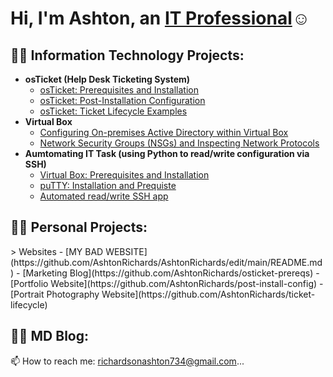 <h1>Hi, I'm Ashton, an <a href="https://www.linkedin.com/in/ashton-najee-mckeith-richardson-65782b22a/">IT Professional</a>☺</h1>

<h2>👨‍💻 Information Technology Projects:</h2>

- <b>osTicket (Help Desk Ticketing System)</b>
  - [osTicket: Prerequisites and Installation](https://github.com/AshtonRichards/osticket-prereqs)
  - [osTicket: Post-Installation Configuration](https://github.com/AshtonRichards/post-install-config)
  - [osTicket: Ticket Lifecycle Examples](https://github.com/AshtonRichards/ticket-lifecycle)
- <b>Virtual Box</b>
  - [Configuring On-premises Active Directory within Virtual Box](https://github.com/AshtonRichards/config-ad)
  - [Network Security Groups (NSGs) and Inspecting Network Protocols](https://github.com/AshtonRichards/config-ad)
- <b>Aumtomating IT Task (using Python to read/write configuration via SSH)</b>
  - [Virtual Box: Prerequisites and Installation](https://github.com/joshmadakorcc/configure-ad)
  - [puTTY: Installation and Prequiste](https://github.com/joshmadakorcc/azure-network-protocols)
  - [Automated read/write SSH app](https://github.com/joshmadakorcc/azure-network-protocols)  

<h2>👨‍💻 Personal Projects:</h2>
> Websites
  - [MY BAD WEBSITE](https://github.com/AshtonRichards/AshtonRichards/edit/main/README.md)
  - [Marketing Blog](https://github.com/AshtonRichards/osticket-prereqs)
  - [Portfolio Website](https://github.com/AshtonRichards/post-install-config)
  - [Portrait Photography Website](https://github.com/AshtonRichards/ticket-lifecycle)
  
<h2>👨‍💻 MD Blog:</h2>

📫 How to reach me: richardsonashton734@gmail.com...

<!---
AshtonRichards/AshtonRichards is a ✨ special ✨ repository because its `README.md` (this file) appears on your GitHub profile.
You can click the Preview link to take a look at your changes.
--->
